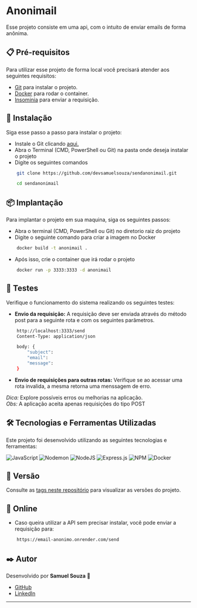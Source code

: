 # Anonimail

Esse projeto consiste em uma api, com o intuito de enviar emails de forma anônima.

## 📋 Pré-requisitos

Para utilizar esse projeto de forma local você precisará atender aos seguintes requisitos:

- [Git](https://git-scm.com/downloads) para instalar o projeto.
- [Docker](https://www.docker.com/) para rodar o container.
- [Insominia](https://insomnia.rest/download) para enviar a requisição.

## 🔧 Instalação

Siga esse passo a passo para instalar o projeto:

- Instale o Git  clicando [aqui.](https://git-scm.com/downloads) 
- Abra o Terminal (CMD, PowerShell ou Git) na pasta onde deseja instalar o projeto
- Digite os seguintes comandos 

```bash
    git clone https://github.com/devsamuelsouza/sendanonimail.git 
```

```bash
    cd sendanonimail
```

## 📦 Implantação

Para implantar o projeto em sua maquina, siga os seguintes passos:

- Abra o terminal (CMD, PowerShell ou Git) no diretorio raiz do projeto
- Digite o seguinte comando para criar a imagem no Docker

```bash
    docker build -t anonimail . 
```

- Após isso, crie o container que irá rodar o projeto

```bash
    docker run -p 3333:3333 -d anonimail
```

## **🧪 Testes**  

Verifique o funcionamento do sistema realizando os seguintes testes:  

- **Envio da requisição:** A requisição deve ser enviada através do método post para a seguinte rota e com os seguintes parâmetros.

```bash
    http://localhost:3333/send
    Content-Type: application/json

    body: {
        "subject": 
        "email": 
        "message": 
    }
```

- **Envio de requisições para outras rotas:** Verifique se ao acessar uma rota invalida, a mesma retorna uma menssagem de erro.

*Dica:* Explore possíveis erros ou melhorias na aplicação.  
*Obs:* A aplicação aceita apenas requisições do tipo POST

## **🛠️ Tecnologias e Ferramentas Utilizadas**  
Este projeto foi desenvolvido utilizando as seguintes tecnologias e ferramentas:  

![JavaScript](https://img.shields.io/badge/javascript-%23323330.svg?style=for-the-badge&logo=javascript&logoColor=%23F7DF1E)
![Nodemon](https://img.shields.io/badge/NODEMON-%23323330.svg?style=for-the-badge&logo=nodemon&logoColor=%BBDEAD)
![NodeJS](https://img.shields.io/badge/node.js-6DA55F?style=for-the-badge&logo=node.js&logoColor=white)
![Express.js](https://img.shields.io/badge/express.js-%23404d59.svg?style=for-the-badge&logo=express&logoColor=%2361DAFB)
![NPM](https://img.shields.io/badge/NPM-%23CB3837.svg?style=for-the-badge&logo=npm&logoColor=white)
![Docker](https://img.shields.io/badge/docker-%230db7ed.svg?style=for-the-badge&logo=docker&logoColor=white)

## **📌 Versão**  

Consulte as [tags neste repositório](https://github.com/devsamuelsouza/anonimail/tags) para visualizar as versões do projeto.   

## **📡 Online**  

- Caso queira utilizar a API sem precisar instalar, você pode enviar a requisição para: 

```bash
    https://email-anonimo.onrender.com/send
```

## **✒️ Autor**  
Desenvolvido por **Samuel Souza** 🌹  
- [GitHub](https://github.com/devsamuelsouza)  
- [LinkedIn](https://www.linkedin.com/in/devsamuel/)  

---

